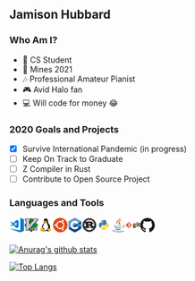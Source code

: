 <!-- Name -->
## Jamison Hubbard

<!-- Who Am I section -->
### Who Am I?

* :book: CS Student
* :school: Mines 2021
* :notes: Professional Amateur Pianist
* :video_game: Avid Halo fan
* :computer: Will code for money :joy:

<!-- 2020 Goals and Project Section -->
### 2020 Goals and Projects

* [x] Survive International Pandemic (in progress)
* [ ] Keep On Track to Graduate
* [ ] Z Compiler in Rust
* [ ] Contribute to Open Source Project

<!-- Languages and Tools section -->
### Languages and Tools

<img align="left" alt="Visual Studio Code" width="26px" src="https://raw.githubusercontent.com/github/explore/80688e429a7d4ef2fca1e82350fe8e3517d3494d/topics/visual-studio-code/visual-studio-code.png" />
<img align="left" alt="Vim" width="26px" src="https://raw.githubusercontent.com/github/explore/80688e429a7d4ef2fca1e82350fe8e3517d3494d/topics/vim/vim.png" />
<img align="left" alt="Linux" width="26px" src="https://raw.githubusercontent.com/github/explore/80688e429a7d4ef2fca1e82350fe8e3517d3494d/topics/linux/linux.png" />
<img align="left" alt="Ubuntu" width="26px" src="https://raw.githubusercontent.com/github/explore/80688e429a7d4ef2fca1e82350fe8e3517d3494d/topics/ubuntu/ubuntu.png" />
<img align="left" alt="C++" width="26px" src="https://raw.githubusercontent.com/github/explore/80688e429a7d4ef2fca1e82350fe8e3517d3494d/topics/cpp/cpp.png" />
<img align="left" alt="Rust" width="26px" src="https://raw.githubusercontent.com/github/explore/80688e429a7d4ef2fca1e82350fe8e3517d3494d/topics/rust/rust.png" />
<img align="left" alt="Python" width="26px" src="https://raw.githubusercontent.com/github/explore/80688e429a7d4ef2fca1e82350fe8e3517d3494d/topics/python/python.png" />
<img align="left" alt="Java" width="26px" src="https://raw.githubusercontent.com/github/explore/80688e429a7d4ef2fca1e82350fe8e3517d3494d/topics/java/java.png" />
<img align="left" alt="Git" width="26px" src="https://raw.githubusercontent.com/github/explore/80688e429a7d4ef2fca1e82350fe8e3517d3494d/topics/git/git.png" />
<img align="left" alt="GitHub" width="26px" src="https://raw.githubusercontent.com/github/explore/78df643247d429f6cc873026c0622819ad797942/topics/github/github.png" />


<br />
<br />

<!-- GitHub Stats Card github.com/anuraghazra/github-readme-stats -->
[![Anurag's github stats](https://github-readme-stats.vercel.app/api?username=jchubbard&hide=stars,issues)](https://github.com/anuraghazra/github-readme-stats)

<!-- GitHub Languages Card github.com/anuraghazra/github-readme-stats -->
[![Top Langs](https://github-readme-stats.vercel.app/api/top-langs/?username=jchubbard)](https://github.com/anuraghazra/github-readme-stats)